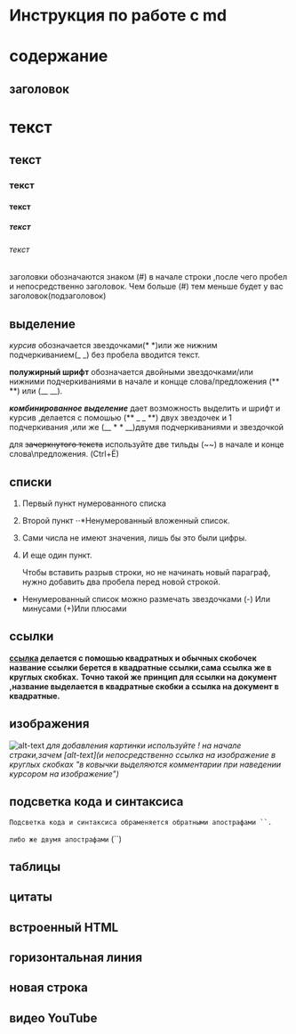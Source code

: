 # Инструкция по работе с md 

# содержание 
## заголовок
# текст 
## текст 
### текст 
#### текст
##### текст
###### текст 

 заголовки обозначаются знаком (#) в начале строки ,после чего пробел и непосредственно заголовок. Чем больше (#) тем меньше будет у вас заголовок(подзаголовок)

## выделение 
*курсив* обозначается звездочками(* *)или же нижним подчеркиванием(_ _) без пробела вводится текст.

**полужирный шрифт** обозначается двойными звездочками/или нижними подчеркиваниями в начале и концце слова/предложения (** **) или (__ __).

**_комбинированное выделение_** дает возможность выделить и шрифт и курсив ,делается с помошью (** _ _ **) двух звездочек и 1 подчеркивания ,или же (__ * * __)двумя подчеркиваниями и звездочкой 

для ~~зачеркнутого текста~~ используйте две тильды (~~) в начале и конце слова\предложения. (Ctrl+Ё)
## списки 
1. Первый пункт нумерованного списка
2. Второй пункт
⋅⋅*Ненумерованный вложенный список.
1. Сами числа не имеют значения, лишь бы это были цифры.
4. И еще один пункт.

        
    Чтобы вставить разрыв строки, но не начинать новый параграф, нужно добавить два пробела перед новой строкой.

* Ненумерованный список можно размечать звездочками
(-) Или минусами
(+)Или плюсами
## ссылки 

__[ссылка](https://gb.ru/lessons/261857) делается с помошью квадратных и обычных скобочек название ссылки берется в квадратные ссылки,сама ссылка же в круглых скобках.__
__Точно такой же принцип для ссылки на документ ,название выделается в квадратные скобки а ссылка на документ в квадратные.__

## изображения 

![alt-text](https://lubopitnie.ru/wp-content/uploads/2020/08/geekbrains-otzyvy.png "текст который будет при наведении на изображение")
_для добавления картинки используйте ! на начале страки,зачем [alt-text](и непосредственно ссылка на изображение в круглых скобках "в ковычки выделяются комментарии при наведении курсором на изображение")_
## подсветка кода и синтаксиса 
`Подсветка кода и синтаксиса обраменяется обратными апострафами ``.` 

``либо же двумя апострафами`` (``)

 
## таблицы 
## цитаты 
## встроенный HTML  
## горизонтальная линия 
## новая строка 
## видео YouTube 